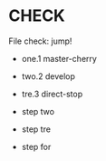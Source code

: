 # CHECK

File check: jump!

- one.1 master-cherry
- two.2 develop
- tre.3 direct-stop

- step two
- step tre
- step for
